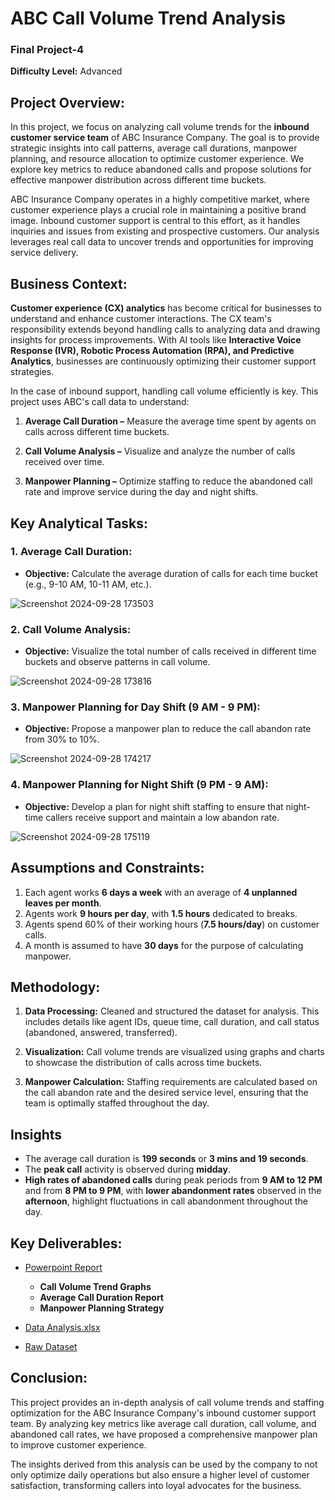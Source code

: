 # ABC Call Volume Trend Analysis

### Final Project-4

__Difficulty Level:__ Advanced

## Project Overview:

In this project, we focus on analyzing call volume trends for the __inbound customer service team__ of ABC Insurance Company. The goal is to provide strategic insights into call patterns, average call durations, manpower planning, and resource allocation to optimize customer experience. We explore key metrics to reduce abandoned calls and propose solutions for effective manpower distribution across different time buckets.

ABC Insurance Company operates in a highly competitive market, where customer experience plays a crucial role in maintaining a positive brand image. Inbound customer support is central to this effort, as it handles inquiries and issues from existing and prospective customers. Our analysis leverages real call data to uncover trends and opportunities for improving service delivery.

## Business Context:

__Customer experience (CX) analytics__ has become critical for businesses to understand and enhance customer interactions. The CX team's responsibility extends beyond handling calls to analyzing data and drawing insights for process improvements. With AI tools like __Interactive Voice Response (IVR), Robotic Process Automation (RPA), and Predictive Analytics__, businesses are continuously optimizing their customer support strategies.

In the case of inbound support, handling call volume efficiently is key. This project uses ABC's call data to understand:

1. __Average Call Duration –__ Measure the average time spent by agents on calls across different time buckets.

2. __Call Volume Analysis –__ Visualize and analyze the number of calls received over time.

3. __Manpower Planning –__ Optimize staffing to reduce the abandoned call rate and improve service during the day and night shifts.

## Key Analytical Tasks:

### 1. Average Call Duration:

- __Objective:__ Calculate the average duration of calls for each time bucket (e.g., 9-10 AM, 10-11 AM, etc.).

![Screenshot 2024-09-28 173503](https://github.com/user-attachments/assets/796b8555-0444-40ac-8fcf-b644eba75b8e)

### 2. Call Volume Analysis:

- __Objective:__ Visualize the total number of calls received in different time buckets and observe patterns in call volume.

![Screenshot 2024-09-28 173816](https://github.com/user-attachments/assets/210f2128-3d37-4aff-9b6f-6270ebc61bbe)

### 3. Manpower Planning for Day Shift (9 AM - 9 PM):

- __Objective:__ Propose a manpower plan to reduce the call abandon rate from 30% to 10%.

![Screenshot 2024-09-28 174217](https://github.com/user-attachments/assets/ff9aa54d-bd2a-4ba4-8fb5-f07e473edafd)

### 4. Manpower Planning for Night Shift (9 PM - 9 AM):

- __Objective:__ Develop a plan for night shift staffing to ensure that night-time callers receive support and maintain a low abandon rate.

![Screenshot 2024-09-28 175119](https://github.com/user-attachments/assets/74585297-6b2e-4e41-a730-cbcebd29e6c3)

## Assumptions and Constraints:

1. Each agent works __6 days a week__ with an average of __4 unplanned leaves per month__.
2. Agents work __9 hours per day__, with __1.5 hours__ dedicated to breaks.
3. Agents spend 60% of their working hours (__7.5 hours/day__) on customer calls.
4. A month is assumed to have __30 days__ for the purpose of calculating manpower.

## Methodology:

1. __Data Processing:__ Cleaned and structured the dataset for analysis. This includes details like agent IDs, queue time, call duration, and call status (abandoned, answered, transferred).

2. __Visualization:__ Call volume trends are visualized using graphs and charts to showcase the distribution of calls across time buckets.
3. __Manpower Calculation:__ Staffing requirements are calculated based on the call abandon rate and the desired service level, ensuring that the team is optimally staffed throughout the day.

## Insights

- The average call duration is __199 seconds__ or __3 mins and 19 seconds__.
- The __peak call__ activity is observed during __midday__.
- __High rates of abandoned calls__ during peak periods from __9 AM to 12 PM__ and from __8 PM to 9 PM__, with __lower abandonment rates__ observed in the __afternoon__, highlight fluctuations in call abandonment  throughout the day. 

## Key Deliverables:

- [Powerpoint Report](https://github.com/Shivi2599/Trainity-Internship-Projects/blob/main/ABC%20Call%20Volume%20Trend%20Analysis/project%208%20CX%20Analytics.pptx)
  - __Call Volume Trend Graphs__ 
  - __Average Call Duration Report__ 
  - __Manpower Planning Strategy__

- [Data Analysis.xlsx](https://github.com/Shivi2599/Trainity-Internship-Projects/blob/main/ABC%20Call%20Volume%20Trend%20Analysis/CX%20analytics%20for%20abc%20insurance%20company.xlsx)

- [Raw Dataset](https://github.com/Shivi2599/Trainity-Internship-Projects/blob/main/ABC%20Call%20Volume%20Trend%20Analysis/Call_Volume_Trend_Analysis_Project_9.xlsx)

## Conclusion:

This project provides an in-depth analysis of call volume trends and staffing optimization for the ABC Insurance Company's inbound customer support team. By analyzing key metrics like average call duration, call volume, and abandoned call rates, we have proposed a comprehensive manpower plan to improve customer experience.

The insights derived from this analysis can be used by the company to not only optimize daily operations but also ensure a higher level of customer satisfaction, transforming callers into loyal advocates for the business.


